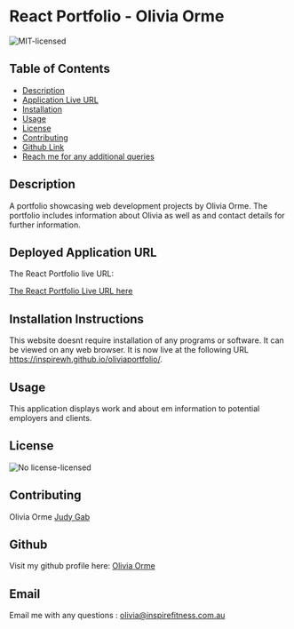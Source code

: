 # React Portfolio - Olivia Orme
![MIT-licensed](https://img.shields.io/badge/license-MIT-red)

## Table of Contents
* [Description](#description)
* [Application Live URL](#Deployed-Application-URL)
* [Installation](#installation-instructions)
* [Usage](#usage)
* [License](#license)
* [Contributing](#contributing)
* [Github Link](#github)
* [Reach me for any additional queries](#email)

## Description
A portfolio showcasing web development projects by Olivia Orme. The portfolio includes information about Olivia as well as and contact details for further information.

## Deployed Application URL
The React Portfolio live URL:

[The React Portfolio Live URL here](https://inspirewh.github.io/oliviaportfolio/)

## Installation Instructions
This website doesnt require installation of any programs or software. It can be viewed on any web browser. It is now live at the following URL https://inspirewh.github.io/oliviaportfolio/.

## Usage
 This application displays work and about em information to potential employers and clients.

## License
 ![No license-licensed](https://img.shields.io/badge/license-No%20license-green)

## Contributing
Olivia Orme
[Judy Gab](https://github.com/judygab)


## Github
Visit my github profile here: [Olivia Orme](https://github.com/inspirewh)

## Email
Email me with any questions : olivia@inspirefitness.com.au